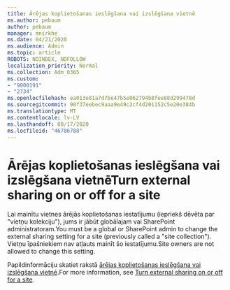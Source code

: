 ```yaml
---
title: Ārējas koplietošanas ieslēgšana vai izslēgšana vietnē
ms.author: pebaum
author: pebaum
manager: mnirkhe
ms.date: 04/21/2020
ms.audience: Admin
ms.topic: article
ROBOTS: NOINDEX, NOFOLLOW
localization_priority: Normal
ms.collection: Adm_O365
ms.custom:
- "9000191"
- "2734"
ms.openlocfilehash: ea013e81a7d7be47b5e062794b8fee88d299478d
ms.sourcegitcommit: 90f37eebec9aaa9e49c2cf4d201152c5e20e384b
ms.translationtype: MT
ms.contentlocale: lv-LV
ms.lasthandoff: 08/17/2020
ms.locfileid: "46786788"
---
```

# <a name="turn-external-sharing-on-or-off-for-a-site"></a><span data-ttu-id="535af-102">Ārējas koplietošanas ieslēgšana vai izslēgšana vietnē</span><span class="sxs-lookup"><span data-stu-id="535af-102">Turn external sharing on or off for a site</span></span>

<span data-ttu-id="535af-103">Lai mainītu vietnes ārējās koplietošanas iestatījumu (iepriekš dēvēta par "vietņu kolekciju"), jums ir jābūt globālajam vai SharePoint administratoram.</span><span class="sxs-lookup"><span data-stu-id="535af-103">You must be a global or SharePoint admin to change the external sharing setting for a site (previously called a "site collection").</span></span> <span data-ttu-id="535af-104">Vietņu īpašniekiem nav atļauts mainīt šo iestatījumu.</span><span class="sxs-lookup"><span data-stu-id="535af-104">Site owners are not allowed to change this setting.</span></span> 

<span data-ttu-id="535af-105">Papildinformāciju skatiet rakstā [ārējas koplietošanas ieslēgšana vai izslēgšana vietnē](https://docs.microsoft.com/sharepoint/change-external-sharing-site).</span><span class="sxs-lookup"><span data-stu-id="535af-105">For more information, see [Turn external sharing on or off for a site](https://docs.microsoft.com/sharepoint/change-external-sharing-site).</span></span>
